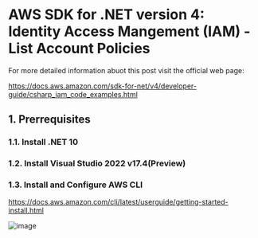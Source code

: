 # AWS SDK for .NET version 4: Identity Access Mangement (IAM) - List Account Policies

For more detailed information abuot this post visit the official web page:

https://docs.aws.amazon.com/sdk-for-net/v4/developer-guide/csharp_iam_code_examples.html

## 1. Prerrequisites

### 1.1. Install .NET 10





### 1.2. Install Visual Studio 2022 v17.4(Preview)





### 1.3. Install and Configure AWS CLI

https://docs.aws.amazon.com/cli/latest/userguide/getting-started-install.html

![image](https://github.com/user-attachments/assets/21ca0743-27c0-4756-9021-3e7cc71f352f)



